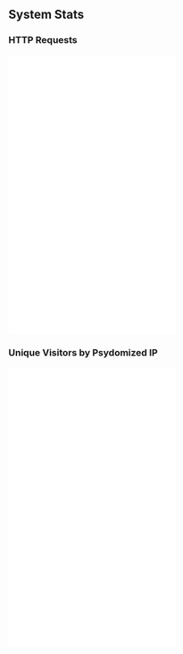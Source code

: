 ## System Stats


### HTTP Requests

<iframe src="/en/api/graph/requests_per_minute.html" height="500" style="border:none;" scrolling="no" onload="this.style.width=(this.contentWindow.document.body.scrollWidth+20)+'px';this.style.height=(this.contentWindow.document.body.scrollHeight+20)+'px';"></iframe>


### Unique Visitors by Psydomized IP

<iframe src="/en/api/graph/visitors_per_minute.html" height="500" style="border:none;" scrolling="no" onload="this.style.width=(this.contentWindow.document.body.scrollWidth+20)+'px';this.style.height=(this.contentWindow.document.body.scrollHeight+20)+'px';"></iframe>
